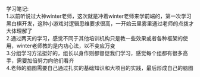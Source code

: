 学习笔记:  
1.以前听说过大神winter老师，这次就是冲着winter老师来学前端的，第一次学习黑白棋开发，这种小游戏对逻辑思维要求很高，一开始云里雾里通过老师的点拨才大体理解了  
2.通过两天的学习，感觉不同于其他培训机构只是教一些效果或者各种框架的使用，winter老师教的是内功心法，以不变应万变  
3.分组学习方法挺好的，组长以身作则都督促我们学习，感觉每个组都有很多高手，需要加倍努力向他们看齐  
4.老师的脑图需要自己通过扎实的基础知识和大项目的实践，最后形成自己的脑图  
